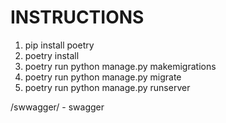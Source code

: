 # INSTRUCTIONS
1. pip install poetry
2. poetry install
3. poetry run python manage.py makemigrations
4. poetry run python manage.py migrate
5. poetry run python manage.py runserver


/swwagger/ - swagger
